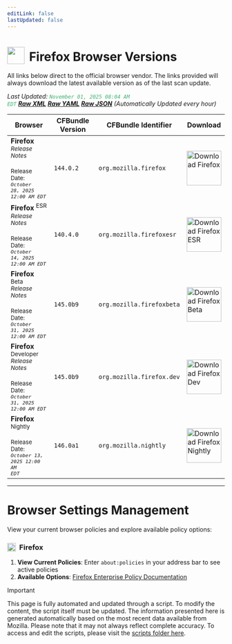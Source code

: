 ```yaml
---
editLink: false
lastUpdated: false
---
```


# <img src="/images/firefox.png" style="height: 40px; display: inline-block; margin-right: 4px; vertical-align: text-bottom;"> Firefox Browser Versions

<span class="extra-small">All links below direct to the official browser vendor. The links provided will always download the latest available version as of the last scan update.</span>

<span class="extra-small">_Last Updated: <code style="color : mediumseagreen">November 01, 2025 08:04 AM EDT</code> [**_Raw XML_**](https://github.com/cocopuff2u/BOFA/blob/main/latest_firefox_files/firefox_latest_versions.xml) [**_Raw YAML_**](https://github.com/cocopuff2u/BOFA/blob/main/latest_firefox_files/firefox_latest_versions.yaml) [**_Raw JSON_**](https://github.com/cocopuff2u/BOFA/blob/main/latest_firefox_files/firefox_latest_versions.json) (Automatically Updated every hour)_</span>

| **Browser** | **CFBundle Version** | **CFBundle Identifier** | **Download** |
|------------|-------------------|---------------------|------------|
| **Firefox** <br><a href="https://www.mozilla.org/en-US/firefox/notes/" style="text-decoration: none;"><small>_Release Notes_</small></a><br><br><small>Release Date:<br><em><code>October 28, 2025 12:00 AM EDT</code></em></small> | `144.0.2` | `org.mozilla.firefox` | <a href="https://download-installer.cdn.mozilla.net/pub/firefox/releases/144.0.2/mac/en-US/Firefox%20144.0.2.pkg"><img src="/images/firefox.png" alt="Download Firefox" width="80"></a> |
| **Firefox** <sup>ESR</sup> <br><a href="https://www.mozilla.org/en-US/firefox/organizations/notes/" style="text-decoration: none;"><small>_Release Notes_</small></a><br><br><small>Release Date:<br><em><code>October 14, 2025 12:00 AM EDT</code></em></small> | `140.4.0` | `org.mozilla.firefoxesr` | <a href="https://download-installer.cdn.mozilla.net/pub/firefox/releases/140.4.0esr/mac/en-US/Firefox%20140.4.0esr.pkg"><img src="/images/firefox.png" alt="Download Firefox ESR" width="80"></a> |
| **Firefox** <sup>Beta</sup> <br><a href="https://www.mozilla.org/en-US/firefox/beta/notes/" style="text-decoration: none;"><small>_Release Notes_</small></a><br><br><small>Release Date:<br><em><code>October 31, 2025 12:00 AM EDT</code></em></small> | `145.0b9` | `org.mozilla.firefoxbeta` | <a href="https://download-installer.cdn.mozilla.net/pub/firefox/releases/145.0b9/mac/en-US/Firefox%20145.0b9.pkg"><img src="/images/firefox.png" alt="Download Firefox Beta" width="80"></a> |
| **Firefox** <sup>Developer</sup> <br><a href="https://www.mozilla.org/en-US/firefox/developer/notes/" style="text-decoration: none;"><small>_Release Notes_</small></a><br><br><small>Release Date:<br><em><code>October 31, 2025 12:00 AM EDT</code></em></small> | `145.0b9` | `org.mozilla.firefox.dev` | <a href="https://download-installer.cdn.mozilla.net/pub/devedition/releases/145.0b9/mac/en-US/Firefox%20145.0b9.dmg"><img src="/images/firefox_developer.png" alt="Download Firefox Dev" width="80"></a> |
| **Firefox** <sup>Nightly</sup><br><br><small>Release Date:<br><em><code>October 13, 2025 12:00 AM EDT</code></em></small> | `146.0a1` | `org.mozilla.nightly` | <a href="https://download-installer.cdn.mozilla.net/pub/firefox/nightly/latest-mozilla-central/firefox-146.0a1.en-US.mac.pkg"><img src="/images/firefox_nightly.png" alt="Download Firefox Nightly" width="80"></a> |

---

# Browser Settings Management

View your current browser policies and explore available policy options:

### <img src="/images/firefox.png" style="height: 20px; display: inline-block; margin-right: 4px; vertical-align: text-bottom;"> Firefox
1. **View Current Policies**: Enter `about:policies` in your address bar to see active policies
2. **Available Options**: [Firefox Enterprise Policy Documentation](https://mozilla.github.io/policy-templates/)

> [!IMPORTANT]
> This page is fully automated and updated through a script. To modify the content, the script itself must be updated. The information presented here is generated automatically based on the most recent data available from Mozilla. Please note that it may not always reflect complete accuracy. To access and edit the scripts, please visit the [scripts folder here](https://github.com/cocopuff2u/MOFA_WEBSITE/tree/main/update_readme_scripts).
